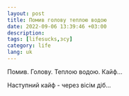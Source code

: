 ```yaml
---
layout: post
title: Помив голову теплою водою
date: 2022-09-06 13:39:46 +03:00
description: 
tags: [lifesucks,зсу]
category: life
lang: uk
---
```


Помив.
Голову.
Теплою водою.
Кайф...

Наступний кайф - через вісім діб...
